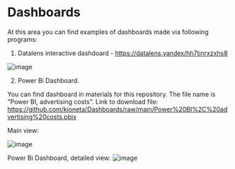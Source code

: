 # Dashboards
At this area you can find examples of dashboards made via following programs:

1. Datalens interactive dashdoard - https://datalens.yandex/hh7tinrxzxhs8

![image](https://github.com/kioneta/Dashboards/assets/110675077/cfa89319-67be-479c-9a33-6db56da57dba)

2. Power Bi Dashboard.

You can find dashboard in materials for this repository. The file name is "Power BI, advertising costs". Link to download file: https://github.com/kioneta/Dashboards/raw/main/Power%20BI%2C%20advertising%20costs.pbix

Main view:

![image](https://github.com/kioneta/Dashboards/assets/110675077/b77f2ab2-4222-46f6-a124-0cd09b687284)

Power Bi Dashboard, detailed view:
![image](https://github.com/kioneta/Dashboards/assets/110675077/8b0acb61-ecde-46e7-8159-75316ae3fee6)

